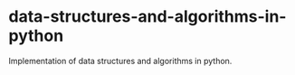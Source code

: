 # data-structures-and-algorithms-in-python

 Implementation of data structures and algorithms in python. 
